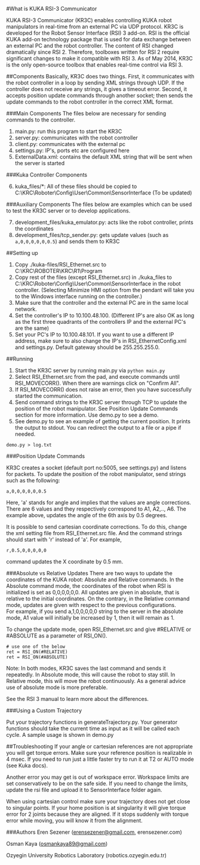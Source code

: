 #What is KUKA RSI-3 Communicator

KUKA RSI-3 Communicator (KR3C) enables controlling KUKA robot manipulators in real-time from an external PC via UDP protocol. KR3C is developed for the Robot Sensor Interface (RSI) 3 add-on. RSI is the official KUKA add-on technology package that is used for data exchange between an external PC and the robot controller. The content of RSI changed dramatically since RSI 2. Therefore, toolboxes written for RSI 2 require significant changes to make it compatible with RSI 3. As of May 2014, KR3C is the only open-source toolbox that enables real-time control via RSI 3.

##Components
Basically, KR3C does two things. First, it communicates with the robot controller in a loop by sending XML strings through UDP. If the controller does not receive any strings, it gives a timeout error. Second, it accepts position update commands through another socket; then sends the update commands to the robot controller in the correct XML format.

###Main Components
The files below are necessary for sending commands to the controller.

1. main.py: run this program to start the KR3C
2. server.py: communicates with the robot controller
3. client.py: communicates with the external pc
4. settings.py: IP's, ports etc are configured here
5. ExternalData.xml: contains the default XML string that will be sent when the server is started

###Kuka Controller Components 

6. kuka_files/*: All of these files should be copied to  C:\KRC\Roboter\Config\User\Common\SensorInterface
(To be updated)

###Auxiliary Components
The files below are examples which can be used to test the KR3C server or to develop applications.

7. development\_files/kuka_emulator.py: acts like the robot controller, prints the coordinates
8. development\_files/tcp_sender.py: gets update values (such as ```a,0,0,0,0,0,0.5```) and sends them to KR3C

##Setting up

1. Copy ./kuka-files/RSI_Ethernet.src to C:\KRC\ROBOTER\KRC\R1\Program
2. Copy rest of the files (except RSI\_Ethernet.src) in ./kuka\_files to C:\KRC\Roboter\Config\User\Common\SensorInterface in the robot controller. (Selecting Minimize HMI option from the pendant will take you to the Windows interface running on the controller.) 
3. Make sure that the controller and the external PC are in the same local network.
4. Set the controller's IP to 10.100.48.100. (Different IP's are also OK as long as the first three quadrants of the controllers IP and the external PC's are the same)
5. Set your PC's IP to 10.100.48.101. If you want to use a different IP address, make sure to also change the IP's in RSI\_EthernetConfig.xml and settings.py. Default gateway should be 255.255.255.0.

##Running
1. Start the KR3C server by running main.py via ```python main.py```
2. Select RSI_Ethernet.src from the pad, and execute commands until RSI\_MOVECORR(). When there are warnings click on "Confirm All".
3. If RSI\_MOVECORR() does not raise an error, then you have successfully started the communication.
4. Send command strings to the KR3C server through TCP to update the position of the robot manipulator. See Position Update Commands section for more information. Use demo.py to see a demo. 
5. See demo.py to see an example of getting the current position. It prints the output to stdout. You can redirect the output to a file or a pipe if needed.
```
demo.py > log.txt  
```

###Position Update Commands

KR3C creates a socket (default port no:5005, see settings.py) and listens for packets.
To update the position of the robot manipulator, send strings such as the following:
```
a,0,0,0,0,0,0.5
```
Here, 'a' stands for angle and implies that the values are angle corrections. There are 6 values and they respectively correspond to A1, A2,.., A6. The example above, updates the angle of the 6th axis by 0.5 degrees.

It is possible to send cartesian coordinate corrections. To do this, change the xml setting file from RSI_Ethernet.src file. And the command strings should start with 'r' instead of 'a'. For example, 
```
r,0.5,0,0,0,0,0
```
command updates the X coordinate by 0.5 mm.

###Absolute vs Relative Updates
There are two ways to update the coordinates of the KUKA robot: Absolute and Relative commands. In the Absolute command mode, the coordinates of the robot when RSI is initialized is set as 0,0,0,0,0,0. All updates are given in absolute, that is relative to the initial coordinates. On the contrary, in the Relative command mode, updates are given with respect to the previous configurations.  
For example, if you send a,1,0,0,0,0,0 string to the server in the absolute mode, A1 value will initially be increased by 1, then it will remain as 1.

To change the update mode, open RSI\_Ethernet.src and give #RELATIVE or #ABSOLUTE as a parameter of RSI_ON().

```
# use one of the below
ret = RSI_ON(#RELATIVE)
ret = RSI_ON(#ABSOLUTE)
```

Note: In both modes, KR3C saves the last command and sends it repeatedly. In Absolute mode, this will cause the robot to stay still. In Relative mode, this will move the robot continuously. As a general advice use of absolute mode is more preferable.

See the RSI 3 manual to learn more about the differences.


###Using a Custom Trajectory

Put your trajectory functions in generateTrajectory.py. Your generator functions should take the current time as input as it will be called each cycle. A sample usage is shown in demo.py  


##Troubleshooting
If your angle or cartesian references are not appropriate you will get torque errors. Make sure your reference position is realizable in 4 msec. If you need to run just a little faster try to run it at T2 or AUTO mode (see Kuka docs).

Another error you may get is out of workspace error. Workspace limits are set conservatively to be on the safe side. If you need to change the limits, update the rsi file and upload it to SensorInterface folder again.

When using cartesian control make sure your trajectory does not get close to singular points. If your home position is at singularity it will give torque error for 2 joints because they are aligned. If it stops suddenly with torque error while moving, you will know it from the alignment.

###Authors
Eren Sezener (erensezener@gmail.com, erensezener.com)

Osman Kaya (osmankaya89@gmail.com)

Ozyegin University Robotics Laboratory (robotics.ozyegin.edu.tr)

